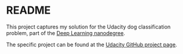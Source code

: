 # README

This project captures my solution for the Udacity dog classification problem, part of the [Deep Learning nanodegree](https://www.udacity.com/course/deep-learning-nanodegree--nd101).

The specific project can be found at the [Udacity GitHub project page](https://github.com/udacity/deep-learning-v2-pytorch/tree/master/project-dog-classification).
